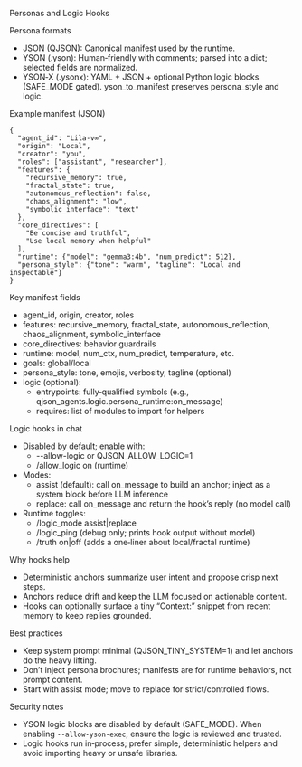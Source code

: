 Personas and Logic Hooks

Persona formats
- JSON (QJSON): Canonical manifest used by the runtime.
- YSON (.yson): Human‑friendly with comments; parsed into a dict; selected fields are normalized.
- YSON‑X (.ysonx): YAML + JSON + optional Python logic blocks (SAFE_MODE gated). yson_to_manifest preserves persona_style and logic.

Example manifest (JSON)
```
{
  "agent_id": "Lila-v∞",
  "origin": "Local",
  "creator": "you",
  "roles": ["assistant", "researcher"],
  "features": {
    "recursive_memory": true,
    "fractal_state": true,
    "autonomous_reflection": false,
    "chaos_alignment": "low",
    "symbolic_interface": "text"
  },
  "core_directives": [
    "Be concise and truthful",
    "Use local memory when helpful"
  ],
  "runtime": {"model": "gemma3:4b", "num_predict": 512},
  "persona_style": {"tone": "warm", "tagline": "Local and inspectable"}
}
```

Key manifest fields
- agent_id, origin, creator, roles
- features: recursive_memory, fractal_state, autonomous_reflection, chaos_alignment, symbolic_interface
- core_directives: behavior guardrails
- runtime: model, num_ctx, num_predict, temperature, etc.
- goals: global/local
- persona_style: tone, emojis, verbosity, tagline (optional)
- logic (optional):
  - entrypoints: fully‑qualified symbols (e.g., qjson_agents.logic.persona_runtime:on_message)
  - requires: list of modules to import for helpers

Logic hooks in chat
- Disabled by default; enable with:
  - --allow-logic or QJSON_ALLOW_LOGIC=1
  - /allow_logic on (runtime)
- Modes:
  - assist (default): call on_message to build an anchor; inject as a system block before LLM inference
  - replace: call on_message and return the hook’s reply (no model call)
- Runtime toggles:
  - /logic_mode assist|replace
  - /logic_ping <TEXT> (debug only; prints hook output without model)
  - /truth on|off (adds a one‑liner about local/fractal runtime)

Why hooks help
- Deterministic anchors summarize user intent and propose crisp next steps.
- Anchors reduce drift and keep the LLM focused on actionable content.
- Hooks can optionally surface a tiny “Context:” snippet from recent memory to keep replies grounded.

Best practices
- Keep system prompt minimal (QJSON_TINY_SYSTEM=1) and let anchors do the heavy lifting.
- Don’t inject persona brochures; manifests are for runtime behaviors, not prompt content.
- Start with assist mode; move to replace for strict/controlled flows.

Security notes
- YSON logic blocks are disabled by default (SAFE_MODE). When enabling `--allow-yson-exec`, ensure the logic is reviewed and trusted.
- Logic hooks run in‑process; prefer simple, deterministic helpers and avoid importing heavy or unsafe libraries.
